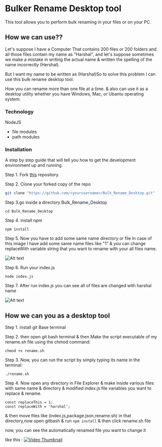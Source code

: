# Bulker Rename Desktop tool

This tool allows you to perform bulk renaming in your files or on your PC.



## How we can use??

Let's suppose I have a Computer That contains 200 files or 200 folders and all those files contain my name as "Harshal", and let's suppose sometimes we make a mistake in writing the actual name & written the spelling of the name incorrectly (Hershal).

But I want my name to be written as (Harshal)So to solve this problem I can use this bulk rename desktop tool.

How you can rename more than one file at a time. & also can use it as a desktop utility whether you have Windows, Mac, or Ubantu operating system.

### Technology

NodeJS

* file modules
* path modules


### Installation

A step by step guide that will tell you how to get the development environment up and running.

Step 1. Fork [this](https://github.com/harshal255/Bulk_Rename_Desktop) repository.

Step 2. Clone your forked copy of the repo

```bash
git clone "https://github.com/<yourusername>/Bulk_Rename_Desktop.git"

```

Step 3.go inside a directory Bulk_Rename_Desktop

```base
cd Bulk_Rename_Desktop
```

Step 4. install npm 
```base
npm install
```

Step 5. Now you have to add some same name directory or file 
In case of this image I have add some same name files like "1" & you can change replaceWith variable string that you want to rename with your all files name.

![Alt text](https://res.cloudinary.com/dlsxq98fr/image/upload/v1693640493/Bulk%20Rename%20Desktop%20tool/image_cu4vci.png)

Step 6. Run your index.js

```base
node index.js
```

Step 7. After run index.js you can see all of files are changed with harshal name

![Alt text](https://res.cloudinary.com/dlsxq98fr/image/upload/v1693640493/Bulk%20Rename%20Desktop%20tool/image-harshal_zdypwt.png)

## How we can you as a desktop tool

Step 1. install git Base terminal

Step 2. then open git bash terminal & then Make the script executable of my rename.sh file using the chmod command: 

```
chmod +x rename.sh
```

Step 3. Now, you can run the script by simply typing its name in the terminal:
```
./rename.sh
```

Step 4. Now open any directory in File Explorer & make inside various files with same name & directory & modified index.js file variables you want to replace & rename.
```
const replaceThis = 1;
const replaceWith = 'harshal';
```

& then move files like (index.js,package.json,rename.sh) in that directory,now open gitbash & run ```npm install``` & then click rename.sh file

now, you can see the automatically renamed file you want to change it

like this : 
[![Video Thumbnail](https://res.cloudinary.com/dlsxq98fr/video/upload/v1693643328/Bulk%20Rename%20Desktop%20tool/Video.Guru_20230902_135734117_1_a8tdog.jpg)](https://res.cloudinary.com/dlsxq98fr/video/upload/v1693643328/Bulk%20Rename%20Desktop%20tool/Video.Guru_20230902_135734117_1_a8tdog.mp4)


